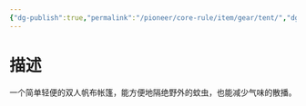 ```yaml
---
{"dg-publish":true,"permalink":"/pioneer/core-rule/item/gear/tent/","dgPassFrontmatter":true}
---
```


# 描述
一个简单轻便的双人帆布帐篷，能方便地隔绝野外的蚊虫，也能减少气味的散播。